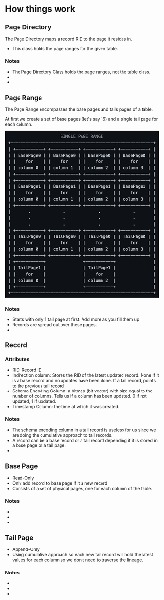 # How things work

## Page Directory

The Page Directory maps a record RID to the page it resides in.

- This class holds the page ranges for the given table.

### Notes

- The Page Directory Class holds the page ranges, not the table class.
-
-

## Page Range

The Page Range encompasses the base pages and tails pages of a table.

At first we create a set of base pages (let's say 16) and a single tail page for each column.

![Page Range Img](images/pageRange.png)

### Notes

- Starts with only 1 tail page at first. Add more as you fill them up
- Records are spread out over these pages.
-

## Record

### Attributes

- RID: Record ID
- Indirection column: Stores the RID of the latest updated record. None if it is a base record and no updates have been done. If a tail record, points to the previous tail record
- Schema Encoding Column: a bitmap (bit vector) with size equal to the number of columns. Tells us if a column has been updated. 0 if not updated, 1 if updated.
- Timestamp Column: the time at which it was created.

### Notes

- The schema encoding column in a tail record is useless for us since we are doing the cumulative approach to tail records.
- A record can be a base record or a tail record depending if it is stored in a base page or a tail page.
-

## Base Page

- Read-Only
- Only add record to base page if it a new record
- Consists of a set of physical pages, one for each column of the table.

### Notes

-
-
-

## Tail Page

- Append-Only
- Using cumulative approach so each new tail record will hold the latest values for each column so we don't need to traverse the lineage.

### Notes

-
-
-
